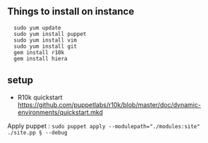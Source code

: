 ## Things to install on instance
 
```
  sudo yum update
  sudo yum install puppet
  sudo yum install vim
  sudo yum install git
  gem install r10k
  gem install hiera
```

## setup 
* R10k quickstart https://github.com/puppetlabs/r10k/blob/master/doc/dynamic-environments/quickstart.mkd



Apply puppet : 
`sudo puppet apply --modulepath="./modules:site" ./site.pp § --debug`
